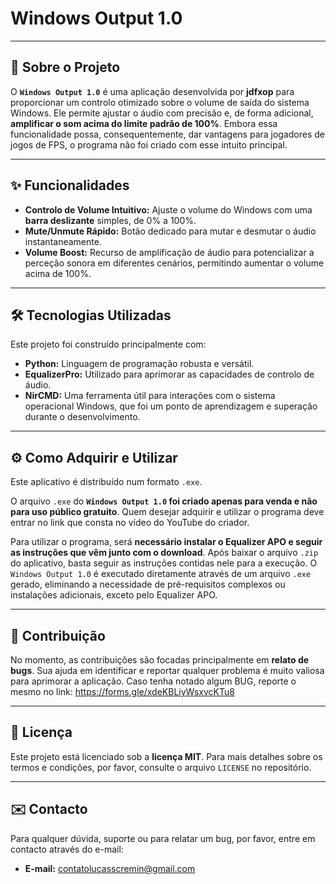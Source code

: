 # Windows Output 1.0

---

## 🚀 Sobre o Projeto

O **`Windows Output 1.0`** é uma aplicação desenvolvida por **jdfxop** para proporcionar um controlo otimizado sobre o volume de saída do sistema Windows. Ele permite ajustar o áudio com precisão e, de forma adicional, **amplificar o som acima do limite padrão de 100%**. Embora essa funcionalidade possa, consequentemente, dar vantagens para jogadores de jogos de FPS, o programa não foi criado com esse intuito principal.

---

## ✨ Funcionalidades

* **Controlo de Volume Intuitivo:** Ajuste o volume do Windows com uma **barra deslizante** simples, de 0% a 100%.
* **Mute/Unmute Rápido:** Botão dedicado para mutar e desmutar o áudio instantaneamente.
* **Volume Boost:** Recurso de amplificação de áudio para potencializar a perceção sonora em diferentes cenários, permitindo aumentar o volume acima de 100%.

---

## 🛠️ Tecnologias Utilizadas

Este projeto foi construído principalmente com:

* **Python:** Linguagem de programação robusta e versátil.
* **EqualizerPro:** Utilizado para aprimorar as capacidades de controlo de áudio.
* **NirCMD:** Uma ferramenta útil para interações com o sistema operacional Windows, que foi um ponto de aprendizagem e superação durante o desenvolvimento.

---

## ⚙️ Como Adquirir e Utilizar

Este aplicativo é distribuído num formato `.exe`.

O arquivo `.exe` do **`Windows Output 1.0` foi criado apenas para venda e não para uso público gratuito**. Quem desejar adquirir e utilizar o programa deve entrar no link que consta no vídeo do YouTube do criador.

Para utilizar o programa, será **necessário instalar o Equalizer APO e seguir as instruções que vêm junto com o download**. Após baixar o arquivo `.zip` do aplicativo, basta seguir as instruções contidas nele para a execução. O `Windows Output 1.0` é executado diretamente através de um arquivo `.exe` gerado, eliminando a necessidade de pré-requisitos complexos ou instalações adicionais, exceto pelo Equalizer APO.

---

## 🐞 Contribuição

No momento, as contribuições são focadas principalmente em **relato de bugs**. Sua ajuda em identificar e reportar qualquer problema é muito valiosa para aprimorar a aplicação.
Caso tenha notado algum BUG, reporte o mesmo no link: https://forms.gle/xdeKBLiyWsxvcKTu8

---

## 📜 Licença

Este projeto está licenciado sob a **licença MIT**. Para mais detalhes sobre os termos e condições, por favor, consulte o arquivo `LICENSE` no repositório.

---

## ✉️ Contacto

Para qualquer dúvida, suporte ou para relatar um bug, por favor, entre em contacto através do e-mail:

* **E-mail:** contatolucasscremin@gmail.com
